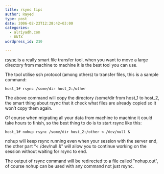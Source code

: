 ```yaml
---
title: rsync tips
author: Rayed
type: post
date: 2006-02-23T12:28:42+03:00
categories:
  - alriyadh.com
  - UNIX
wordpress_id: 210

---
```

<p><a href="http://rsync.samba.org/">rsync</a> is a really smart file transfer tool, when you want to move a large directory from machine to machine it is the best tool you can use.</p>
<p>The tool utilise ssh protocol (among others) to transfer files, this is a sample command:</p>
<pre><code>host_1# rsync /some/dir host_2:/other</code></pre>
<p>The above command will copy the directory /some/dir  from host_1 to host_2, the smart thing about rsync that it check what files are already copied so it won&#8217;t copy them again.</p>
<p>Of course when migrating all your data from machine to machine it could take hours to finish, so the best thing to do is to start rsync like this:</p>
<pre><code>host_1# nohup rsync /some/dir host_2:/other &lt; /dev/null &</code></pre>
<p>nohup will keep rsync running even when your session with the server end, the other part &#8220;< /dev/null &#038;" will allow you to continue working on the session without waiting for rsync to end.

The output of rsync command will be redirected to a file called "nohup.out", of course nohup can be used with any command not just rsync.
</p>
